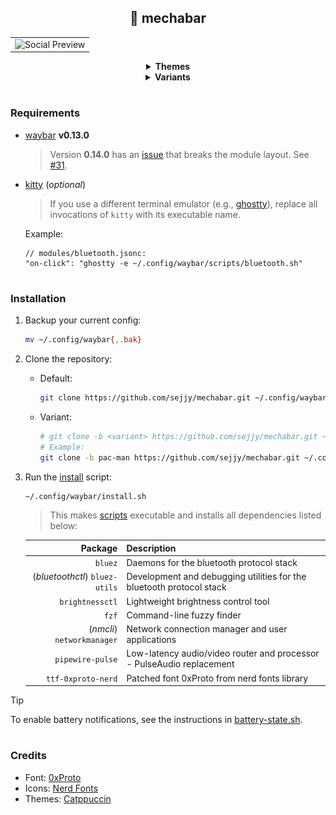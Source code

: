 <div align="center"><h2>🤖 mechabar</h2></div>

<table>
	<tr>
		<td>
			<img src="assets/social-preview.png" alt="Social Preview" />
		</td>
	</tr>
</table>

<div align="center">
	<details>
		<summary><b>Themes</b></summary>
		<div align="left">
			<p>Catppuccin <b>Mocha</b> (<i>Default</i>)</p>
			<table>
				<tr>
					<td>
						<img src="assets/catppuccin-mocha.png" alt="Catppuccin Mocha" />
					</td>
				</tr>
			</table>
			<p>Catppuccin <b>Macchiato</b></p>
			<table>
				<tr>
					<td>
						<img src="assets/catppuccin-macchiato.png" alt="Catppuccin Macchiato" />
					</td>
				</tr>
			</table>
			<p>Catppuccin <b>Frappe</b></p>
			<table>
				<tr>
					<td>
						<img src="assets/catppuccin-frappe.png" alt="Catppuccin Frappe" />
					</td>
				</tr>
			</table>
			<p>Catppuccin <b>Latte</b></p>
			<table>
				<tr>
					<td>
						<img src="assets/catppuccin-latte.png" alt="Catppuccin Latte" />
					</td>
				</tr>
			</table>
		</div>
	</details>
	<details>
		<summary><b>Variants</b></summary>
		<div align="left">
			<p><b>pac-man</b> (<i>Pac-Man</i>)</p>
			<table>
				<tr>
					<td>
						<img src="assets/variant-pac-man.png" alt="Pac-Man Variant" />
					</td>
				</tr>
			</table>
			<blockquote>Variants also come in 4 themes.</blockquote>
			<p>More variants soon!</p>
		</div>
	</details>
</div>

#

### Requirements

- [waybar](https://github.com/Alexays/Waybar) **v0.13.0**

	> Version **0.14.0** has an [issue](https://github.com/Alexays/Waybar/issues/4354) that breaks the module layout.
	> See [#31](https://github.com/sejjy/mechabar/issues/31).

- [kitty](https://github.com/kovidgoyal/kitty) (_optional_)

	> If you use a different terminal emulator (e.g., [ghostty](https://github.com/ghostty-org/ghostty)),
	> replace all invocations of `kitty` with its executable name.

	Example:

   ```jsonc
   // modules/bluetooth.jsonc:
   "on-click": "ghostty -e ~/.config/waybar/scripts/bluetooth.sh"
   ```

#

### Installation

1. Backup your current config:

	```bash
	mv ~/.config/waybar{,.bak}
	```

2. Clone the repository:

	- Default:

	   ```bash
	   git clone https://github.com/sejjy/mechabar.git ~/.config/waybar
	   ```

	- Variant:

	   ```bash
	   # git clone -b <variant> https://github.com/sejjy/mechabar.git ~/.config/waybar
	   # Example:
	   git clone -b pac-man https://github.com/sejjy/mechabar.git ~/.config/waybar
	   ```

3. Run the [install](/install.sh) script:

	```bash
	~/.config/waybar/install.sh
	```

	> This makes [scripts](/scripts/) executable and installs all dependencies listed below:

	|                        Package | Description                                                                    |
	| -----------------------------: | ------------------------------------------------------------------------------ |
	|                        `bluez` | Daemons for the bluetooth protocol stack<tr></tr>                              |
	| (_bluetoothctl_) `bluez-utils` | Development and debugging utilities for the bluetooth protocol stack<tr></tr>  |
	|                `brightnessctl` | Lightweight brightness control tool<tr></tr>                                   |
	|                          `fzf` | Command-line fuzzy finder<tr></tr>                                             |
	|     (_nmcli_) `networkmanager` | Network connection manager and user applications<tr></tr>                      |
	|               `pipewire-pulse` | Low-latency audio/video router and processor - PulseAudio replacement<tr></tr> |
	|             `ttf-0xproto-nerd` | Patched font 0xProto from nerd fonts library                                   |

> [!TIP]
> To enable battery notifications, see the instructions in [battery-state.sh](/scripts/battery-state.sh#L5-L12).

#

### Credits

- Font: [0xProto](https://github.com/0xType/0xProto)
- Icons: [Nerd Fonts](https://github.com/ryanoasis/nerd-fonts)
- Themes: [Catppuccin](https://github.com/catppuccin/waybar)
